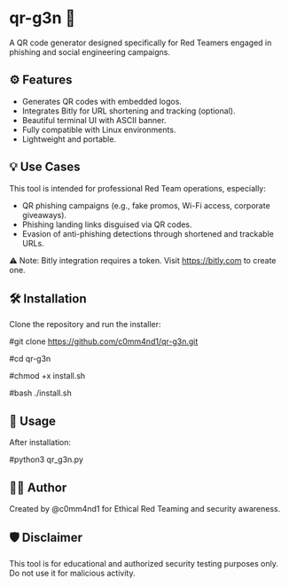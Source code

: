 # qr-g3n 🧠

A QR code generator designed specifically for Red Teamers engaged in phishing and social engineering campaigns.

## ⚙️ Features

- Generates QR codes with embedded logos.
- Integrates Bitly for URL shortening and tracking (optional).
- Beautiful terminal UI with ASCII banner.
- Fully compatible with Linux environments.
- Lightweight and portable.

## 💡 Use Cases

This tool is intended for professional Red Team operations, especially:

- QR phishing campaigns (e.g., fake promos, Wi-Fi access, corporate giveaways).
- Phishing landing links disguised via QR codes.
- Evasion of anti-phishing detections through shortened and trackable URLs.

⚠️ Note: Bitly integration requires a token. Visit https://bitly.com to create one.

## 🛠 Installation

Clone the repository and run the installer:

#git clone https://github.com/c0mm4nd1/qr-g3n.git

#cd qr-g3n

#chmod +x install.sh

#bash ./install.sh


## 🧪 Usage

After installation:

#python3 qr_g3n.py


## 🧑‍💻 Author

Created by @c0mm4nd1 for Ethical Red Teaming and security awareness.

## 🛡️ Disclaimer

This tool is for educational and authorized security testing purposes only. Do not use it for malicious activity.
